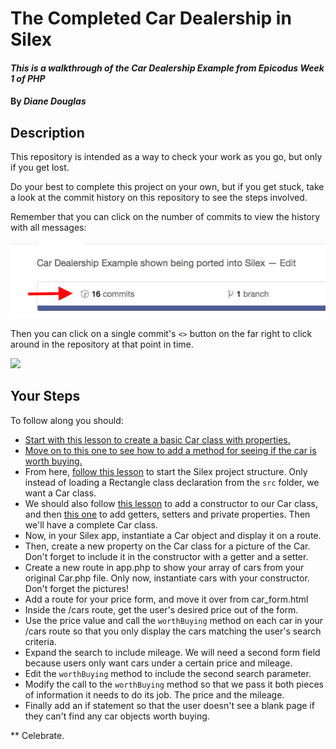# The Completed Car Dealership in Silex

#### _This is a walkthrough of the Car Dealership Example from Epicodus Week 1 of PHP_

#### By _**Diane Douglas**_

## Description

This repository is intended as a way to check your work as you go, but only if you get lost. 

Do your best to complete this project on your own, but if you get stuck, take a look at the commit history on this repository to see the steps involved.

Remember that you can click on the number of commits to view the history with all messages:

<img src="commithistory.png">

Then you can click on a single commit's `<>` button on the far right to click around in the repository at that point in time.

<img src="clickcommit.png">

## Your Steps

To follow along you should:

* [Start with this lesson to create a basic Car class with properties.](https://www.learnhowtoprogram.com/php/object-oriented-php-prep/objects-and-properties)
* [Move on to this one to see how to add a method for seeing if the car is worth buying.](https://www.learnhowtoprogram.com/php/object-oriented-php-prep/objects-and-methods-a904a2f4-7df1-4640-95a8-34798b1f8f45)
* From here, [follow this lesson](https://www.learnhowtoprogram.com/php/object-oriented-php/objects-in-silex) to start the Silex project structure. Only instead of loading a Rectangle class declaration from the `src` folder, we want a Car class.
* We should also follow [this lesson](https://www.learnhowtoprogram.com/php/object-oriented-php-prep/constructors-in-php) to add a constructor to our Car class, and then [this one](https://www.learnhowtoprogram.com/php/object-oriented-php-prep/encapsulation-and-visibility-in-php) to add getters, setters and private properties. Then we'll have a complete Car class.
* Now, in your Silex app, instantiate a Car object and display it on a route.
* Then, create a new property on the Car class for a picture of the Car. Don't forget to include it in the constructor with a getter and a setter.
* Create a new route in app.php to show your array of cars from your original Car.php file. Only now, instantiate cars with your constructor. Don't forget the pictures! 
* Add a route for your price form, and move it over from car_form.html
* Inside the /cars route, get the user's desired price out of the form. 
* Use the price value and call the `worthBuying` method on each car in your /cars route so that you only display the cars matching the user's search criteria.
* Expand the search to include mileage. We will need a second form field because users only want cars under a certain price and mileage.
* Edit the `worthBuying` method to include the second search parameter.
* Modify the call to the `worthBuying` method so that we pass it both pieces of information it needs to do its job. The price and the mileage. 
* Finally add an if statement so that the user doesn't see a blank page if they can't find any car objects worth buying.

** Celebrate.
